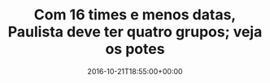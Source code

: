 ---
layout: post
title: "Com 16 times e menos datas, Paulista deve ter quatro grupos; veja os potes"
date: 2016-10-21T18:55:00+00:00
external_link: "http://globoesporte.globo.com/sp/ribeirao-preto-e-regiao/futebol/noticia/2016/10/com-16-times-e-menos-datas-paulista-deve-ter-quatro-grupos-veja-os-potes.html"
categories: news globo.com
---
